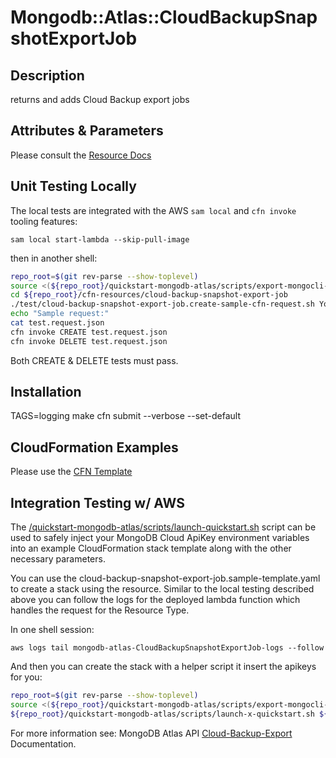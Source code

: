 # Mongodb::Atlas::CloudBackupSnapshotExportJob


## Description
returns and adds Cloud Backup export jobs

## Attributes & Parameters

Please consult the [Resource Docs](docs/README.md)

## Unit Testing Locally

The local tests are integrated with the AWS `sam local` and `cfn invoke` tooling features:

```
sam local start-lambda --skip-pull-image
```
then in another shell:
```bash
repo_root=$(git rev-parse --show-toplevel)
source <(${repo_root}/quickstart-mongodb-atlas/scripts/export-mongocli-config.py)
cd ${repo_root}/cfn-resources/cloud-backup-snapshot-export-job
./test/cloud-backup-snapshot-export-job.create-sample-cfn-request.sh YourProjectID ClusterName SnapshotId ExportBucketId> test.request.json 
echo "Sample request:"
cat test.request.json
cfn invoke CREATE test.request.json 
cfn invoke DELETE test.request.json 
```

Both CREATE & DELETE tests must pass.

## Installation
TAGS=logging make
cfn submit --verbose --set-default

## CloudFormation Examples

Please use the [CFN Template](/examples/cloud-backup-restore-jobs/restore.json)

## Integration Testing w/ AWS

The [/quickstart-mongodb-atlas/scripts/launch-quickstart.sh](https://github.com/mongodb/mongodbatlas-cloudformation-resources/blob/master/quickstart-mongodb-atlas/scripts/launch-quickstart.sh) script
can be used to safely inject your MongoDB Cloud ApiKey environment variables into an example
CloudFormation stack template along with the other necessary parameters.

You can use the cloud-backup-snapshot-export-job.sample-template.yaml to create a stack using the resource.
Similar to the local testing described above you can follow the logs for the deployed
lambda function which handles the request for the Resource Type.

In one shell session:
```
aws logs tail mongodb-atlas-CloudBackupSnapshotExportJob-logs --follow
```

And then you can create the stack with a helper script it insert the apikeys for you:


```bash
repo_root=$(git rev-parse --show-toplevel)
source <(${repo_root}/quickstart-mongodb-atlas/scripts/export-mongocli-config.py)
${repo_root}/quickstart-mongodb-atlas/scripts/launch-x-quickstart.sh ${repo_root}/cfn-resources/cloud-backup-snapshot-export-job/test/cloud-backup-snapshot.sample-template.yaml SampleAccessList1 ParameterKey=ProjectId,ParameterValue=<YOUR_PROJECT_ID> ParameterKey=ClusterName,ParameterValue=<ClusterName> ParameterKey=ExportBucketId,ParameterValue=<S3 Bucket Id>
```

For more information see: MongoDB Atlas API  [Cloud-Backup-Export](https://www.mongodb.com/docs/atlas/reference/api-resources-spec/#tag/Cloud-Backup-Export) Documentation.
